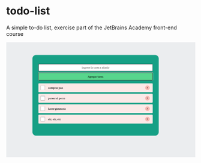 # todo-list

A simple to-do list, exercise part of the JetBrains Academy front-end course

![](todo-list.png)